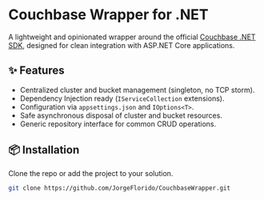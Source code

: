 ﻿# Couchbase Wrapper for .NET

A lightweight and opinionated wrapper around the official [Couchbase .NET SDK](https://docs.couchbase.com/dotnet-sdk/current/hello-world/start-using-sdk.html), designed for clean integration with ASP.NET Core applications.

## ✨ Features

- Centralized cluster and bucket management (singleton, no TCP storm).
- Dependency Injection ready (`IServiceCollection` extensions).
- Configuration via `appsettings.json` and `IOptions<T>`.
- Safe asynchronous disposal of cluster and bucket resources.
- Generic repository interface for common CRUD operations.

## 📦 Installation

Clone the repo or add the project to your solution.

```bash
git clone https://github.com/JorgeFlorido/CouchbaseWrapper.git
